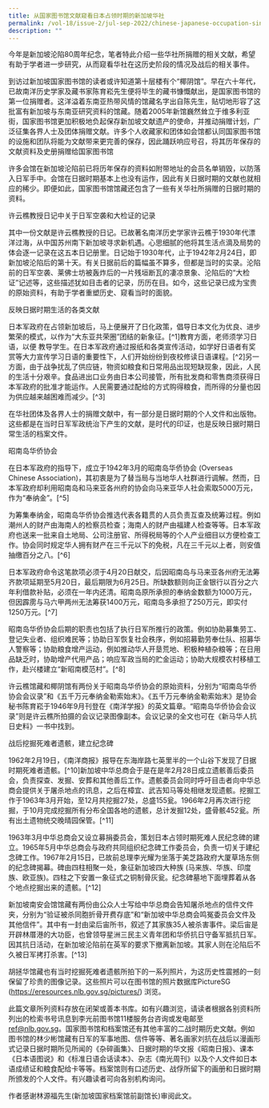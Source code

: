 ```yaml
---
title: 从国家图书馆文献窥看日本占领时期的新加坡华社
permalink: /vol-18/issue-2/jul-sep-2022/chinese-japanese-occupation-singapore
description: ""
---
```



今年是新加坡沦陷80周年纪念，笔者特此介绍一些华社所捐赠的相关文献，希望有助于学者进一步研究，从而窥看华社在这历史阶段的情况及战后的相关事件。

到访过新加坡国家图书馆的读者或许知道第十层楼有个“椰阴馆”。早在六十年代，已故南洋历史学家及藏书家陈育崧先生便将毕生的藏书慷慨献出，是国家图书馆的第一位捐赠者。这洋溢着东南亚热带风情的馆藏名字出自陈先生，贴切地形容了这批富有新加坡与东南亚研究资料的馆藏。随着2005年新馆巍然耸立于维多利亚街，国家图书馆更加积极地负起保存新加坡文献遗产的使命，并推动捐赠计划，广泛征集各界人士及团体捐赠文献。许多个人收藏家和团体如会馆都认同国家图书馆的设施和团队将能为文献带来更完善的保存，因此踊跃响应号召，将其历年保存的文献资料及史册捐赠给国家图书馆

许多会馆在新加坡沦陷前已将历年保存的资料如附带地址的会员名单销毁，以防落入日军手中。会馆在日据时期基本上也没有运作，因此有关日据时期的文献也就相应的稀少。即便如此，国家图书馆馆藏还包含了一些有关华社所捐赠的日据时期的资料。

许云樵教授日记中关于日军空袭和大检证的记录

其中一份文献是许云樵教授的日记。已故著名南洋历史学家许云樵于1930年代漂洋过海，从中国苏州南下新加坡寻求新机遇。心思细腻的他将其生活点滴及局势的体会逐一记录在这五本日记册里。日记始于1930年代，止于1942年2月24日，即新加坡沦陷后的第十天。有关日据前后的篇幅虽不算多，但都是当时的实录。沦陷前的日军空袭、莱佛士坊被轰炸后的一片残垣断瓦的凄凉景象、沦陷后的“大检证”记述等，这些描述犹如目击者的记录，历历在目。如今，这些记录已成为宝贵的原始资料，有助于学者重塑历史、窥看当时的面貌。

反映日据时期生活的各类文献

日本军政府在占领新加坡后，马上便展开了日化政策，倡导日本文化为优良、进步繁荣的模式，以作为“大东亚共荣圈”团结的新象征。[^1]教育方面，老师须学习日语，以便 教导学生。在日本军政府通过报纸和各类宣传活动，如学好日语者有奖赏等大力宣传学习日语的重要性下，人们开始纷纷到夜校修读日语课程。[^2]另一方面，由于战争扰乱了供应链，物资如粮食和日常用品出现短缺现象，因此，人民的生活十分艰辛。食品进出口业务由日本公司接管，所有批发商和零售商须获得日本军政府的批准才能运作。人民需要通过配给的方式购得粮食，而所得的分量也因为供应越来越困难而减少。[^3]

在华社团体及各界人士的捐赠文献中，有一部分是日据时期的个人文件和出版物。这些都是在当时日军军政统治下产生的文献，是时代的印证，也是反映日据时期日常生活的档案文件。

昭南岛华侨协会

在日本军政府的指导下，成立于1942年3月的昭南岛华侨协会 (Overseas Chinese Association)，其初衷是为了替当局与当地华人社群进行调解。然而，日本军政府却利用昭南岛和马来亚各州府的协会向马来亚华人社会索取5000万元，作为“奉纳金”。[^5]

为筹集奉纳金，昭南岛华侨协会推选代表各籍贯的人员负责互查及统筹过程。例如潮州人的财产由海南人的检察员检查；海南人的财产由福建人检查等等。日本军政府也送来一批来自土地局、公司注册官、所得税局等的个人产业细目以方便检查工作。协会同时规定华人拥有财产在三千元以下的免税，凡在三千元以上者，则安值抽缴百分之八。[^6]

日本军政府命令这笔款项必须于4月20日献交，后因昭南岛与马来亚各州府无法筹齐款项延期至5月20日，最后期限为6月25日。所缺数额则向正金银行以百分之六年利借款补贴，必须在一年内还清。昭南岛原所承担的奉纳金数额为1000万元，但因霹雳与马六甲两州无法筹获1400万元，昭南岛多承担了250万元，即实付1250万元。[^7]

昭南岛华侨协会后期的职责也包括了执行日军所推行的政策。例如协助募集劳工、登记失业者、组织难民等；协助日军恢复社会秩序，例如招募勤劳奉仕队、招募华人警察等；协助粮食增产运动，例如推动华人开垦荒地、积极种植杂粮等；在日用品缺乏时，协助增产代用产品；响应军政当局的贮金运动；协助大规模农村移植工作，赴兴楼建立“新昭南模范村”。[^8]

许云樵馆藏和椰阴馆有两份关于昭南岛华侨协会的原始资料，分别为“昭南岛华侨协会会议录”和《五千万元奉纳金勒索始末》。《五千万元奉纳金勒索始末》是协会秘书陈育崧于1946年9月刊登在《南洋学报》的英文篇章。“昭南岛华侨协会会议录”则是许云樵所拍摄的会议记录图像副本。会议记录的全文也可在《新马华人抗日史料》一书中找到。

战后挖掘死难者遗骸，建立纪念碑

1962年2月19日，《南洋商报》报导在东海岸路七英里半的一个山谷下发现了日据时期死难者遗骸。[^10]新加坡中华总商会于是在是年2月28日成立遗骸善后委员会，负责探查、发掘、安葬和其他善后工作。遗骸委员会同时呼吁目击者向中华总商会提供关于屠杀地点的讯息，之后在樟宜、武吉知马等处相继发现遗骸。挖掘工作于1963年3月开始，至12月共挖掘27处，总盛155瓮。1966年2月再次进行挖掘，于10月完成挖掘所有分布全国各地的遗骸，总计发掘12处，盛骨骸452瓮。所有出土遗物统交晚晴园保管。[^11]

1963年3月中华总商会又设立募捐委员会，策划日本占领时期死难人民纪念碑的建立。1965年5月中华总商会与政府共同组织纪念碑工作委员会，负责一切关于建纪念碑工作。1967年2月15日，已故前总理李光耀为坐落于美芝路政府大厦草场东侧的纪念碑揭幕。碑由四柱相聚一处，象征新加坡四大种族 (马来族、华族、印度族、欧亚族)。四柱之下安置一象征式之铜制骨灰瓮。纪念碑墓地下面埋葬着从各个地点挖掘出来的遗骸。[^12]

新加坡南安会馆馆藏有两份由公众人士写给中华总商会告知屠杀地点的信件文件夹，分别为“验证被杀同胞折骨开费存底”和“新加坡中华总商会鸣冤委员会文件及其他信件”。其中有一封由梁后宙所书，叙述了其家族35人被杀害事件。梁后宙是开辟林厝港的大功臣，也曾领导星洲三民主义青年团和华侨抗日守备军抵抗日军。因其抗日活动，在新加坡沦陷前在英军的要求下撤离新加坡。其家人则在沦陷后不久被日军拷打杀害。[^13]

胡拯华馆藏也有当时挖掘死难者遗骸所拍下的一系列照片，为这历史性震撼的一刻保留了珍贵的图像记录。这些照片可以在图书馆的照片数据库PictureSG (https://eresources.nlb.gov.sg/pictures/) 浏览。

此篇文章所列资料存放在闭架或善本书库。如有兴趣浏览，请读者根据各别资料所列出的检索书号讯息到李光前图书馆11楼服务台咨询或发电邮至 ref@nlb.gov.sg。国家图书馆和档案馆还有其他丰富的二战时期历史文献。例如图书馆的林少彬馆藏有日军的军事地图、信件等等、著名画家刘抗在战后以漫画形式记录日据时期所见所闻的《杂碎画集》、日据时期的华文报《昭南日报》、课本《日本语图说》和《标准日语会话读本》、杂志《南光周刊》以及个人文件如日本语成绩证和粮食配给卡等等。档案馆则有口述历史、战俘所留下的画册和日据时期所颁发的个人文件。有兴趣读者可向各别机构询问。

作者感谢林源福先生(新加坡国家档案馆前副馆长)审阅此文。